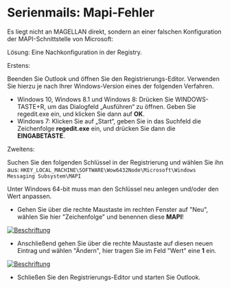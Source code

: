 # Serienmails: Mapi-Fehler

[1]:/images/Magellan/11.png
[2]:/images/Magellan/12.png

Es liegt nicht an MAGELLAN direkt, sondern an einer falschen Konfiguration der MAPI-Schnittstelle von Microsoft:

 Lösung: Eine Nachkonfiguration in der Registry.

Erstens:

Beenden Sie Outlook und öffnen Sie den Registrierungs-Editor. Verwenden Sie hierzu je nach Ihrer Windows-Version eines der folgenden Verfahren.

* Windows 10, Windows 8.1 und Windows 8: Drücken Sie WINDOWS-TASTE+R, um das Dialogfeld „Ausführen“ zu öffnen. Geben Sie regedit.exe ein, und klicken Sie dann auf **OK**.
* Windows 7: Klicken Sie auf „Start“, geben Sie in das Suchfeld die Zeichenfolge  **regedit.exe** ein, und drücken Sie dann die **EINGABETASTE**.

Zweitens:

Suchen Sie den folgenden Schlüssel in der Registrierung und wählen Sie ihn aus: `HKEY_LOCAL_MACHINE\SOFTWARE\Wow6432Node\Microsoft\Windows Messaging Subsystem\MAPI`

Unter Windows 64-bit muss man den Schlüssel neu anlegen und/oder den Wert anpassen.

* Gehen Sie über die rechte Maustaste im rechten Fenster auf "Neu", wählen Sie hier "Zeichenfolge" und benennen diese **MAPI**!

[![Beschriftung][1]][1]

* Anschließend gehen Sie über die rechte Maustaste auf diesen neuen Eintrag und wählen "Ändern", hier tragen Sie im Feld "Wert" eine **1** ein.

[![Beschriftung][2]][2]

* Schließen Sie den Registrierungs-Editor und starten Sie Outlook.
